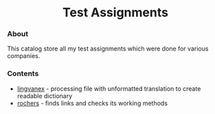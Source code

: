 <div align="center">
<h1> Test Assignments </h1> 
</div>

### About
This catalog store all my test assignments which were done for various companies.

### Сontents

* <a href="https://github.com/GoldenAnpu/test_assignments/tree/master/lingvanex">lingvanex</a> - processing file with unformatted translation to create readable dictionary
* <a href="https://github.com/GoldenAnpu/test_assignments/tree/master/rochers">rochers</a> - finds links and checks its working methods